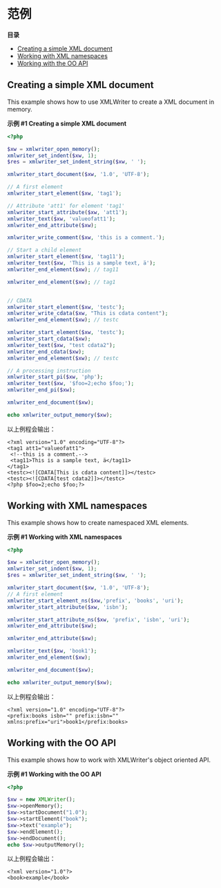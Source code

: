 范例
====

**目录**

-   [Creating a simple XML
    document](/xmlwriter/examples.html#Creating%20a%20simple%20XML%20document)
-   [Working with XML
    namespaces](/xmlwriter/examples.html#Working%20with%20XML%20namespaces)
-   [Working with the OO
    API](/xmlwriter/examples.html#Working%20with%20the%20OO%20API)

Creating a simple XML document
------------------------------

This example shows how to use XMLWriter to create a XML document in
memory.

**示例 \#1 Creating a simple XML document**

``` php
<?php

$xw = xmlwriter_open_memory();
xmlwriter_set_indent($xw, 1);
$res = xmlwriter_set_indent_string($xw, ' ');

xmlwriter_start_document($xw, '1.0', 'UTF-8');

// A first element
xmlwriter_start_element($xw, 'tag1');

// Attribute 'att1' for element 'tag1'
xmlwriter_start_attribute($xw, 'att1');
xmlwriter_text($xw, 'valueofatt1');
xmlwriter_end_attribute($xw);

xmlwriter_write_comment($xw, 'this is a comment.');

// Start a child element
xmlwriter_start_element($xw, 'tag11');
xmlwriter_text($xw, 'This is a sample text, ä');
xmlwriter_end_element($xw); // tag11

xmlwriter_end_element($xw); // tag1


// CDATA
xmlwriter_start_element($xw, 'testc');
xmlwriter_write_cdata($xw, "This is cdata content");
xmlwriter_end_element($xw); // testc

xmlwriter_start_element($xw, 'testc');
xmlwriter_start_cdata($xw);
xmlwriter_text($xw, "test cdata2");
xmlwriter_end_cdata($xw);
xmlwriter_end_element($xw); // testc

// A processing instruction
xmlwriter_start_pi($xw, 'php');
xmlwriter_text($xw, '$foo=2;echo $foo;');
xmlwriter_end_pi($xw);

xmlwriter_end_document($xw);

echo xmlwriter_output_memory($xw);
```

以上例程会输出：

    <?xml version="1.0" encoding="UTF-8"?>
    <tag1 att1="valueofatt1">
     <!--this is a comment.-->
     <tag11>This is a sample text, ä</tag11>
    </tag1>
    <testc><![CDATA[This is cdata content]]></testc>
    <testc><![CDATA[test cdata2]]></testc>
    <?php $foo=2;echo $foo;?>

Working with XML namespaces
---------------------------

This example shows how to create namespaced XML elements.

**示例 \#1 Working with XML namespaces**

``` php
<?php

$xw = xmlwriter_open_memory();
xmlwriter_set_indent($xw, 1);
$res = xmlwriter_set_indent_string($xw, ' ');

xmlwriter_start_document($xw, '1.0', 'UTF-8');
// A first element
xmlwriter_start_element_ns($xw,'prefix', 'books', 'uri');
xmlwriter_start_attribute($xw, 'isbn');

xmlwriter_start_attribute_ns($xw, 'prefix', 'isbn', 'uri');
xmlwriter_end_attribute($xw);

xmlwriter_end_attribute($xw);

xmlwriter_text($xw, 'book1');
xmlwriter_end_element($xw);

xmlwriter_end_document($xw);

echo xmlwriter_output_memory($xw);
```

以上例程会输出：

    <?xml version="1.0" encoding="UTF-8"?>
    <prefix:books isbn="" prefix:isbn="" xmlns:prefix="uri">book1</prefix:books>

Working with the OO API
-----------------------

This example shows how to work with XMLWriter's object oriented API.

**示例 \#1 Working with the OO API**

``` php
<?php

$xw = new XMLWriter();
$xw->openMemory();
$xw->startDocument("1.0");
$xw->startElement("book");
$xw->text("example");
$xw->endElement();
$xw->endDocument();
echo $xw->outputMemory();
```

以上例程会输出：

    <?xml version="1.0"?>
    <book>example</book>
